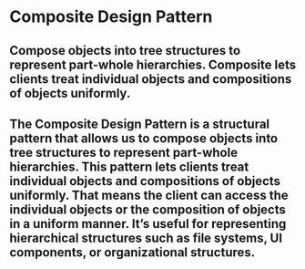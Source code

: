 ﻿# Composite Design Pattern 

## Compose objects into tree structures to represent part-whole hierarchies. Composite lets clients treat individual objects and compositions of objects uniformly. 

## The Composite Design Pattern is a structural pattern that allows us to compose objects into tree structures to represent part-whole hierarchies. This pattern lets clients treat individual objects and compositions of objects uniformly. That means the client can access the individual objects or the composition of objects in a uniform manner. It’s useful for representing hierarchical structures such as file systems, UI components, or organizational structures.
